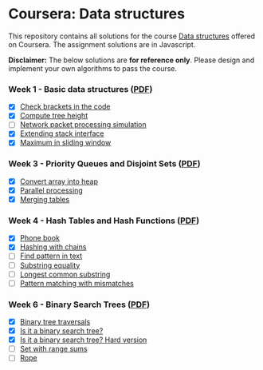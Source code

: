 # Coursera: Data structures

This repository contains all solutions for the course [Data structures](https://www.coursera.org/learn/data-structures) offered on Coursera. The assignment solutions are in Javascript.

**Disclaimer:** The below solutions are **for reference only**. Please design and implement your own algorithms to pass the course.

### Week 1 - Basic data structures ([PDF](Assignments/1.pdf))

- [x] [Check brackets in the code](Solutions/1_1.js)
- [x] [Compute tree height](Solutions/1_2.js)
- [ ] [Network packet processing simulation](Solutions/1_3.js)
- [x] [Extending stack interface](Solutions/1_4.js)
- [x] [Maximum in sliding window](Solutions/1_5.js)

### Week 3 - Priority Queues and Disjoint Sets ([PDF](Assignments/3.pdf))

- [x] [Convert array into heap](Solutions/2_1.js)
- [x] [Parallel processing](Solutions/2_2.js)
- [x] [Merging tables](Solutions/2_3.js)

### Week 4 - Hash Tables and Hash Functions ([PDF](Assignments/4.pdf))

- [x] [Phone book](Solutions/3_1.js)
- [x] [Hashing with chains](Solutions/3_2.js)
- [ ] [Find pattern in text](Solutions/3_3.js)
- [ ] [Substring equality](Solutions/3_4.js)
- [ ] [Longest common substring](Solutions/3_5.js)
- [ ] [Pattern matching with mismatches](Solutions/3_6.js)

### Week 6 - Binary Search Trees ([PDF](Assignments/6.pdf))

- [x] [Binary tree traversals](Solutions/4_1.js)
- [x] [Is it a binary search tree?](Solutions/4_2.js)
- [x] [Is it a binary search tree? Hard version](Solutions/4_3.js)
- [ ] [Set with range sums](Solutions/4_4.js)
- [ ] [Rope](Solutions/4_5.js)
